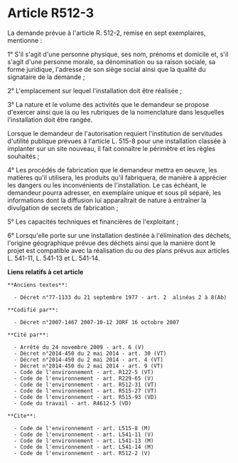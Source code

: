 # Article R512-3

La demande prévue à l'article R. 512-2, remise en sept exemplaires, mentionne :

1° S'il s'agit d'une personne physique, ses nom, prénoms et domicile et, s'il s'agit d'une personne morale, sa dénomination
ou sa raison sociale, sa forme juridique, l'adresse de son siège social ainsi que la qualité du signataire de la demande ;

2° L'emplacement sur lequel l'installation doit être réalisée ;

3° La nature et le volume des activités que le demandeur se propose d'exercer ainsi que la ou les rubriques de la
nomenclature dans lesquelles l'installation doit être rangée.

Lorsque le demandeur de l'autorisation requiert l'institution de servitudes d'utilité publique prévues à l'article L. 515-8
pour une installation classée à implanter sur un site nouveau, il fait connaître le périmètre et les règles souhaités ;

4° Les procédés de fabrication que le demandeur mettra en oeuvre, les matières qu'il utilisera, les produits qu'il
fabriquera, de manière à apprécier les dangers ou les inconvénients de l'installation. Le cas échéant, le demandeur pourra
adresser, en exemplaire unique et sous pli séparé, les informations dont la diffusion lui apparaîtrait de nature à entraîner
la divulgation de secrets de fabrication ;

5° Les capacités techniques et financières de l'exploitant ;

6° Lorsqu'elle porte sur une installation destinée à l'élimination des déchets, l'origine géographique prévue des déchets
ainsi que la manière dont le projet est compatible avec la réalisation du ou des plans prévus aux articles L. 541-11, L.
541-13 et L. 541-14.

**Liens relatifs à cet article**

	**Anciens textes**:

	  - Décret n°77-1133 du 21 septembre 1977 - art. 2  alinéas 2 à 8(Ab)

	**Codifié par**:

	  - Décret n°2007-1467 2007-10-12 JORF 16 octobre 2007

	**Cité par**:

	  - Arrêté du 24 novembre 2009 - art. 6 (V)
	  - Décret n°2014-450 du 2 mai 2014 - art. 30 (VT)
	  - Décret n°2014-450 du 2 mai 2014 - art. 4 (VT)
	  - Décret n°2014-450 du 2 mai 2014 - art. 9 (VT)
	  - Code de l'environnement - art. R122-5 (VT)
	  - Code de l'environnement - art. R229-65 (V)
	  - Code de l'environnement - art. R512-31 (VT)
	  - Code de l'environnement - art. R515-27 (VT)
	  - Code de l'environnement - art. R515-93 (VD)
	  - Code du travail - art. R4612-5 (VD)

	**Cite**:

	  - Code de l'environnement - art. L515-8 (M)
	  - Code de l'environnement - art. L541-11 (V)
	  - Code de l'environnement - art. L541-13 (M)
	  - Code de l'environnement - art. L541-14 (M)
	  - Code de l'environnement - art. R512-2 (V)
